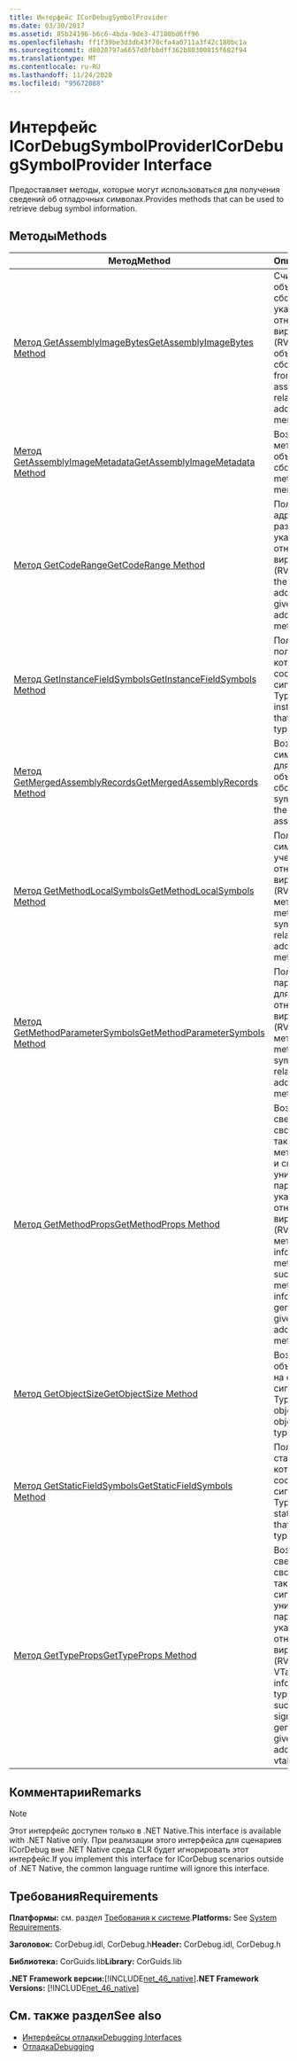 ```yaml
---
title: Интерфейс ICorDebugSymbolProvider
ms.date: 03/30/2017
ms.assetid: 85b24196-b6c6-4bda-9de3-47180bd6ff96
ms.openlocfilehash: ff1f39be3d3db43f70cfa4a0711a3f42c180bc1a
ms.sourcegitcommit: d8020797a6657d0fbbdff362b80300815f682f94
ms.translationtype: MT
ms.contentlocale: ru-RU
ms.lasthandoff: 11/24/2020
ms.locfileid: "95672088"
---
```

# <a name="icordebugsymbolprovider-interface"></a><span data-ttu-id="a6fb3-102">Интерфейс ICorDebugSymbolProvider</span><span class="sxs-lookup"><span data-stu-id="a6fb3-102">ICorDebugSymbolProvider Interface</span></span>

<span data-ttu-id="a6fb3-103">Предоставляет методы, которые могут использоваться для получения сведений об отладочных символах.</span><span class="sxs-lookup"><span data-stu-id="a6fb3-103">Provides methods that can be used to retrieve debug symbol information.</span></span>  
  
## <a name="methods"></a><span data-ttu-id="a6fb3-104">Методы</span><span class="sxs-lookup"><span data-stu-id="a6fb3-104">Methods</span></span>  
  
|<span data-ttu-id="a6fb3-105">Метод</span><span class="sxs-lookup"><span data-stu-id="a6fb3-105">Method</span></span>|<span data-ttu-id="a6fb3-106">Описание</span><span class="sxs-lookup"><span data-stu-id="a6fb3-106">Description</span></span>|  
|------------|-----------------|  
|[<span data-ttu-id="a6fb3-107">Метод GetAssemblyImageBytes</span><span class="sxs-lookup"><span data-stu-id="a6fb3-107">GetAssemblyImageBytes Method</span></span>](icordebugsymbolprovider-getassemblyimagebytes-method.md)|<span data-ttu-id="a6fb3-108">Считывает данные из объединенной сборки для указанного относительного виртуального адреса (RVA) в объединенной сборке.</span><span class="sxs-lookup"><span data-stu-id="a6fb3-108">Reads data from a merged assembly given a relative virtual address (RVA) in the merged assembly.</span></span>|  
|[<span data-ttu-id="a6fb3-109">Метод GetAssemblyImageMetadata</span><span class="sxs-lookup"><span data-stu-id="a6fb3-109">GetAssemblyImageMetadata Method</span></span>](icordebugsymbolprovider-getassemblyimagemetadata-method.md)|<span data-ttu-id="a6fb3-110">Возвращает метаданные из объединенной сборки.</span><span class="sxs-lookup"><span data-stu-id="a6fb3-110">Returns the metadata from a merged assembly.</span></span>|  
|[<span data-ttu-id="a6fb3-111">Метод GetCodeRange</span><span class="sxs-lookup"><span data-stu-id="a6fb3-111">GetCodeRange Method</span></span>](icordebugsymbolprovider-getcoderange-method.md)|<span data-ttu-id="a6fb3-112">Получает начальный адрес метода и размер для указанного относительного виртуального адреса (RVA) в методе.</span><span class="sxs-lookup"><span data-stu-id="a6fb3-112">Gets the method start address and size given a relative virtual address (RVA) in a method.</span></span>|  
|[<span data-ttu-id="a6fb3-113">Метод GetInstanceFieldSymbols</span><span class="sxs-lookup"><span data-stu-id="a6fb3-113">GetInstanceFieldSymbols Method</span></span>](icordebugsymbolprovider-getinstancefieldsymbols-method.md)|<span data-ttu-id="a6fb3-114">Получает символы поля экземпляра, которые соответствуют сигнатуре TypeSpec.</span><span class="sxs-lookup"><span data-stu-id="a6fb3-114">Gets the instance field symbols that correspond to a typespec signature.</span></span>|  
|[<span data-ttu-id="a6fb3-115">Метод GetMergedAssemblyRecords</span><span class="sxs-lookup"><span data-stu-id="a6fb3-115">GetMergedAssemblyRecords Method</span></span>](icordebugsymbolprovider-getmergedassemblyrecords-method.md)|<span data-ttu-id="a6fb3-116">Возвращает символьные записи для всех объединенных сборок.</span><span class="sxs-lookup"><span data-stu-id="a6fb3-116">Gets the symbol records for all the merged assemblies.</span></span>|  
|[<span data-ttu-id="a6fb3-117">Метод GetMethodLocalSymbols</span><span class="sxs-lookup"><span data-stu-id="a6fb3-117">GetMethodLocalSymbols Method</span></span>](icordebugsymbolprovider-getmethodlocalsymbols-method.md)|<span data-ttu-id="a6fb3-118">Получает локальные символы метода с учетом относительного виртуального адреса (RVA) этого метода.</span><span class="sxs-lookup"><span data-stu-id="a6fb3-118">Gets a method's local symbols given the relative virtual address (RVA) of that method.</span></span>|  
|[<span data-ttu-id="a6fb3-119">Метод GetMethodParameterSymbols</span><span class="sxs-lookup"><span data-stu-id="a6fb3-119">GetMethodParameterSymbols Method</span></span>](icordebugsymbolprovider-getmethodparametersymbols-method.md)|<span data-ttu-id="a6fb3-120">Получает символы параметров метода для указанного относительного виртуального адреса (RVA) этого метода.</span><span class="sxs-lookup"><span data-stu-id="a6fb3-120">Gets a method's parameter symbols given the relative virtual address (RVA) of that method.</span></span>|  
|[<span data-ttu-id="a6fb3-121">Метод GetMethodProps</span><span class="sxs-lookup"><span data-stu-id="a6fb3-121">GetMethodProps Method</span></span>](icordebugsymbolprovider-getmethodprops-method.md)|<span data-ttu-id="a6fb3-122">Возвращает сведения о свойствах метода, такие как токен метаданных метода и сведения о его универсальных параметрах, для указанного относительного виртуального адреса (RVA) в этом методе.</span><span class="sxs-lookup"><span data-stu-id="a6fb3-122">Returns information about method properties, such as the method's metadata token and information about its generic parameters, given a relative virtual address (RVA) in that method.</span></span>|  
|[<span data-ttu-id="a6fb3-123">Метод GetObjectSize</span><span class="sxs-lookup"><span data-stu-id="a6fb3-123">GetObjectSize Method</span></span>](icordebugsymbolprovider-getobjectsize-method.md)|<span data-ttu-id="a6fb3-124">Возвращает размер объекта для объекта на основе его сигнатуры TypeSpec.</span><span class="sxs-lookup"><span data-stu-id="a6fb3-124">Returns the object size for an object based on its typespec signature.</span></span>|  
|[<span data-ttu-id="a6fb3-125">Метод GetStaticFieldSymbols</span><span class="sxs-lookup"><span data-stu-id="a6fb3-125">GetStaticFieldSymbols Method</span></span>](icordebugsymbolprovider-getstaticfieldsymbols-method.md)|<span data-ttu-id="a6fb3-126">Получает символы статического поля, которые соответствуют сигнатуре TypeSpec.</span><span class="sxs-lookup"><span data-stu-id="a6fb3-126">Gets the static field symbols that correspond to a typespec signature.</span></span>|  
|[<span data-ttu-id="a6fb3-127">Метод GetTypeProps</span><span class="sxs-lookup"><span data-stu-id="a6fb3-127">GetTypeProps Method</span></span>](icordebugsymbolprovider-gettypeprops-method.md)|<span data-ttu-id="a6fb3-128">Возвращает сведения о свойствах типа, такие как число сигнатур его универсальных параметров, для указанного относительного виртуального адреса (RVA) в таблице VTable.</span><span class="sxs-lookup"><span data-stu-id="a6fb3-128">Returns information about a type's properties, such as the number of signature of its generic parameters, given a relative virtual address (RVA) in a vtable.</span></span>|  
  
## <a name="remarks"></a><span data-ttu-id="a6fb3-129">Комментарии</span><span class="sxs-lookup"><span data-stu-id="a6fb3-129">Remarks</span></span>  
  
> [!NOTE]
> <span data-ttu-id="a6fb3-130">Этот интерфейс доступен только в .NET Native.</span><span class="sxs-lookup"><span data-stu-id="a6fb3-130">This interface is available with .NET Native only.</span></span> <span data-ttu-id="a6fb3-131">При реализации этого интерфейса для сценариев ICorDebug вне .NET Native среда CLR будет игнорировать этот интерфейс.</span><span class="sxs-lookup"><span data-stu-id="a6fb3-131">If you implement this interface for ICorDebug scenarios outside of .NET Native, the common language runtime will ignore this interface.</span></span>  
  
## <a name="requirements"></a><span data-ttu-id="a6fb3-132">Требования</span><span class="sxs-lookup"><span data-stu-id="a6fb3-132">Requirements</span></span>  

 <span data-ttu-id="a6fb3-133">**Платформы:** см. раздел [Требования к системе](../../get-started/system-requirements.md).</span><span class="sxs-lookup"><span data-stu-id="a6fb3-133">**Platforms:** See [System Requirements](../../get-started/system-requirements.md).</span></span>  
  
 <span data-ttu-id="a6fb3-134">**Заголовок:** CorDebug.idl, CorDebug.h</span><span class="sxs-lookup"><span data-stu-id="a6fb3-134">**Header:** CorDebug.idl, CorDebug.h</span></span>  
  
 <span data-ttu-id="a6fb3-135">**Библиотека:** CorGuids.lib</span><span class="sxs-lookup"><span data-stu-id="a6fb3-135">**Library:** CorGuids.lib</span></span>  
  
 <span data-ttu-id="a6fb3-136">**.NET Framework версии:**[!INCLUDE[net_46_native](../../../../includes/net-46-native-md.md)]</span><span class="sxs-lookup"><span data-stu-id="a6fb3-136">**.NET Framework Versions:** [!INCLUDE[net_46_native](../../../../includes/net-46-native-md.md)]</span></span>  
  
## <a name="see-also"></a><span data-ttu-id="a6fb3-137">См. также раздел</span><span class="sxs-lookup"><span data-stu-id="a6fb3-137">See also</span></span>

- [<span data-ttu-id="a6fb3-138">Интерфейсы отладки</span><span class="sxs-lookup"><span data-stu-id="a6fb3-138">Debugging Interfaces</span></span>](debugging-interfaces.md)
- [<span data-ttu-id="a6fb3-139">Отладка</span><span class="sxs-lookup"><span data-stu-id="a6fb3-139">Debugging</span></span>](index.md)
